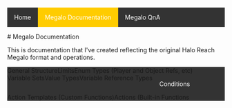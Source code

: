 <style type='text/css'>
ul {list-style-type: none;padding: 0;overflow: hidden;background-color: #333;}
li {  display:block; float: left;}
li a {display: block; color: white; text-align: center; padding: 14px 16px; text-decoration: none;}
li a:hover:not(.active) {background-color: #111;}
.active {background-color: #ffcc00;} </style>
<ul>
      <li><a href="https://palelebouf.github.io/OmahaScript/">Home</a></li>
      <li><a class="active" href="https://palelebouf.github.io/OmahaScript/megalo/doc/home">Megalo Documentation</a></li>
      <li><a href="https://palelebouf.github.io/OmahaScript/megalo/qna">Megalo QnA</a></li>
</ul>
# Megalo Documentation

This is documentation that I've created reflecting the original Halo Reach Megalo format and operations.

- General Structure
- Limits
- Enum Types (Player and Object Refs, etc)
- Variable Sets
- Value Types
- Variable Reference Types
- [Conditions](https://palelebouf.github.io/OmahaScript/megalo/doc/conditions)
- Action Templates (Custom Functions)
- Actions (Built-in Functions
